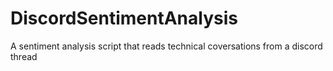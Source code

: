 # DiscordSentimentAnalysis
A sentiment analysis script that reads technical coversations from a discord thread 